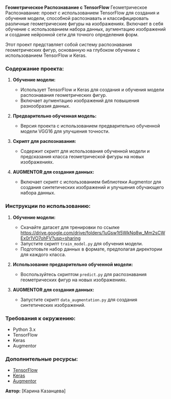 **Геометрическое Распознавание с TensorFlow**
Геометрическое Распознавание: проект с использованием TensorFlow для создания и обучения модели, способной распознавать и классифицировать различные геометрические фигуры на изображениях. Включает в себя обучение с использованием набора данных, аугментацию изображений и создание нейронной сети для точного определения форм.

Этот проект представляет собой систему распознавания геометрических фигур, основанную на глубоком обучении с использованием TensorFlow и Keras.

### Содержание проекта:

1. **Обучение модели:**
   - Использует TensorFlow и Keras для создания и обучения модели распознавания геометрических фигур.
   - Включает аугментацию изображений для повышения разнообразия данных.

2. **Предварительно обученная модель:**
   - Версия проекта с использованием предварительно обученной модели VGG16 для улучшения точности.

3. **Скрипт для распознавания:**
   - Содержит скрипт для использования обученной модели и предсказания класса геометрической фигуры на новых изображениях.

4. **AUGMENTOR для создания данных:**
   - Включает скрипт с использованием библиотеки Augmentor для создания синтетических изображений и улучшения обучающего набора данных.

### Инструкции по использованию:

1. **Обучение модели:**
   - Скачайте датасет для тренировки по ссылке https://drive.google.com/drive/folders/1uGsw1t5WkNq8w_Mm2sCWEx0r1VO7ohFV?usp=sharing
   - Запустите скрипт `train_model.py` для обучения модели.
   - Подготовьте набор данных в формате, предполагая директории для каждого класса.

3. **Использование предварительно обученной модели:**
   - Воспользуйтесь скриптом `predict.py` для распознавания геометрических фигур на новых изображениях.

4. **AUGMENTOR для создания данных:**
   - Запустите скрипт `data_augmentation.py` для создания синтетических изображений.

### Требования к окружению:

- Python 3.x
- TensorFlow
- Keras
- Augmentor

### Дополнительные ресурсы:

- [TensorFlow](https://www.tensorflow.org/)
- [Keras](https://keras.io/)
- [Augmentor](https://augmentor.readthedocs.io/)

**Автор:** [Карина Казанцева]
